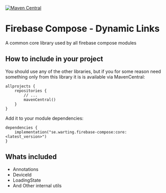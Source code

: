 [![Maven Central](https://maven-badges.herokuapp.com/maven-central/se.warting.firebase-compose/core/badge.png)](https://maven-badges.herokuapp.com/maven-central/se.warting.firebase-compose/core)

# Firebase Compose - Dynamic Links

A common core library used by all firebase compose modules

## How to include in your project

You should use any of the other libraries, but if you for some reason need something only 
from this library it is is available via MavenCentral:

```
allprojects {
    repositories {
        // ...
        mavenCentral()
    }
}
```

Add it to your module dependencies:

```
dependencies {
    implementation("se.warting.firebase-compose:core:<latest_version>")
}
```

## Whats included

* Annotations
* DeviceId
* LoadingState
* And Other internal utils
